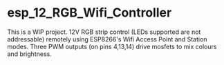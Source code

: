 # esp_12_RGB_Wifi_Controller
This is a WIP project.
12V RGB strip control (LEDs supported are not addressable) remotely using ESP8266's Wifi Access Point and Station modes. 
Three PWM outputs (on pins 4,13,14) drive mosfets to mix colours and brightness.

